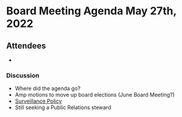 # Board Meeting Agenda May 27th, 2022

## Attendees
- 

### Discussion
- Where did the agenda go?
- Amp motions to move up board elections (June Board Meeting?)
- [Surveillance Policy](https://docs.google.com/document/d/15OYzStE8mvVS5yNgByXhgAop2oiUdDHzOD1pSG4ivYk)
- Still seeking a Public Relations steward
